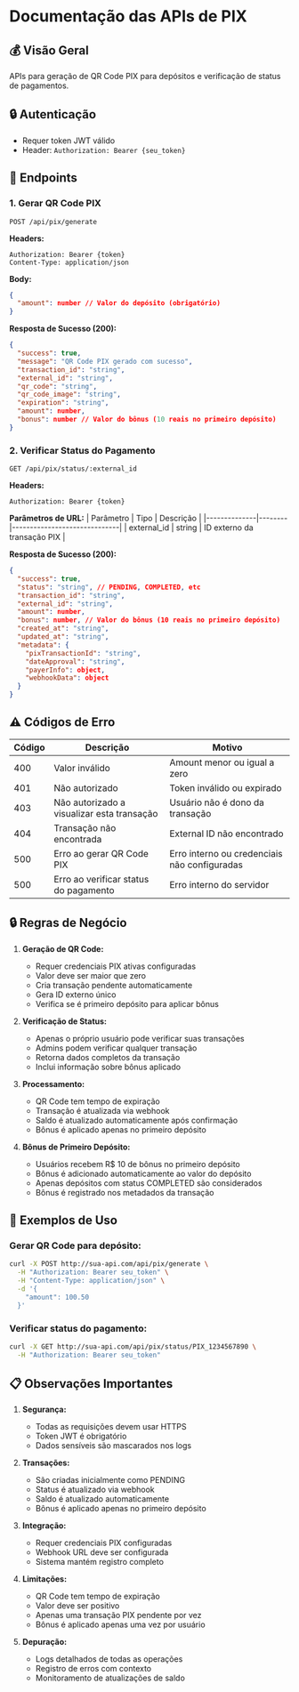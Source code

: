 # Documentação das APIs de PIX

## 💰 Visão Geral
APIs para geração de QR Code PIX para depósitos e verificação de status de pagamentos.

## 🔒 Autenticação
- Requer token JWT válido
- Header: `Authorization: Bearer {seu_token}`

## 📌 Endpoints

### 1. Gerar QR Code PIX
```http
POST /api/pix/generate
```

**Headers:**
```
Authorization: Bearer {token}
Content-Type: application/json
```

**Body:**
```json
{
  "amount": number // Valor do depósito (obrigatório)
}
```

**Resposta de Sucesso (200):**
```json
{
  "success": true,
  "message": "QR Code PIX gerado com sucesso",
  "transaction_id": "string",
  "external_id": "string",
  "qr_code": "string",
  "qr_code_image": "string",
  "expiration": "string",
  "amount": number,
  "bonus": number // Valor do bônus (10 reais no primeiro depósito)
}
```

### 2. Verificar Status do Pagamento
```http
GET /api/pix/status/:external_id
```

**Headers:**
```
Authorization: Bearer {token}
```

**Parâmetros de URL:**
| Parâmetro    | Tipo   | Descrição                    |
|--------------|--------|------------------------------|
| external_id  | string | ID externo da transação PIX  |

**Resposta de Sucesso (200):**
```json
{
  "success": true,
  "status": "string", // PENDING, COMPLETED, etc
  "transaction_id": "string",
  "external_id": "string",
  "amount": number,
  "bonus": number, // Valor do bônus (10 reais no primeiro depósito)
  "created_at": "string",
  "updated_at": "string",
  "metadata": {
    "pixTransactionId": "string",
    "dateApproval": "string",
    "payerInfo": object,
    "webhookData": object
  }
}
```

## ⚠️ Códigos de Erro

| Código | Descrição                                    | Motivo                                         |
|--------|----------------------------------------------|------------------------------------------------|
| 400    | Valor inválido                               | Amount menor ou igual a zero                   |
| 401    | Não autorizado                              | Token inválido ou expirado                     |
| 403    | Não autorizado a visualizar esta transação  | Usuário não é dono da transação                |
| 404    | Transação não encontrada                    | External ID não encontrado                     |
| 500    | Erro ao gerar QR Code PIX                   | Erro interno ou credenciais não configuradas   |
| 500    | Erro ao verificar status do pagamento       | Erro interno do servidor                       |

## 🔒 Regras de Negócio

1. **Geração de QR Code:**
   - Requer credenciais PIX ativas configuradas
   - Valor deve ser maior que zero
   - Cria transação pendente automaticamente
   - Gera ID externo único
   - Verifica se é primeiro depósito para aplicar bônus

2. **Verificação de Status:**
   - Apenas o próprio usuário pode verificar suas transações
   - Admins podem verificar qualquer transação
   - Retorna dados completos da transação
   - Inclui informação sobre bônus aplicado

3. **Processamento:**
   - QR Code tem tempo de expiração
   - Transação é atualizada via webhook
   - Saldo é atualizado automaticamente após confirmação
   - Bônus é aplicado apenas no primeiro depósito

4. **Bônus de Primeiro Depósito:**
   - Usuários recebem R$ 10 de bônus no primeiro depósito
   - Bônus é adicionado automaticamente ao valor do depósito
   - Apenas depósitos com status COMPLETED são considerados
   - Bônus é registrado nos metadados da transação

## 📝 Exemplos de Uso

### Gerar QR Code para depósito:
```bash
curl -X POST http://sua-api.com/api/pix/generate \
  -H "Authorization: Bearer seu_token" \
  -H "Content-Type: application/json" \
  -d '{
    "amount": 100.50
  }'
```

### Verificar status do pagamento:
```bash
curl -X GET http://sua-api.com/api/pix/status/PIX_1234567890 \
  -H "Authorization: Bearer seu_token"
```

## 📋 Observações Importantes

1. **Segurança:**
   - Todas as requisições devem usar HTTPS
   - Token JWT é obrigatório
   - Dados sensíveis são mascarados nos logs

2. **Transações:**
   - São criadas inicialmente como PENDING
   - Status é atualizado via webhook
   - Saldo é atualizado automaticamente
   - Bônus é aplicado apenas no primeiro depósito

3. **Integração:**
   - Requer credenciais PIX configuradas
   - Webhook URL deve ser configurada
   - Sistema mantém registro completo

4. **Limitações:**
   - QR Code tem tempo de expiração
   - Valor deve ser positivo
   - Apenas uma transação PIX pendente por vez
   - Bônus é aplicado apenas uma vez por usuário

5. **Depuração:**
   - Logs detalhados de todas as operações
   - Registro de erros com contexto
   - Monitoramento de atualizações de saldo 